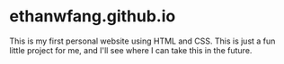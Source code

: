 # ethanwfang.github.io

This is my first personal website using HTML and CSS. This is just a fun little project for me, and
I'll see where I can take this in the future. 
